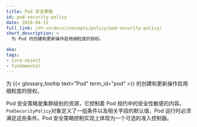 ```yaml
---
title: Pod 安全策略
id: pod-security-policy
date: 2018-04-12
full_link: /zh-cn/docs/concepts/policy/pod-security-policy/
short_description: >
  为 Pod 的创建和更新操作启用细粒度的授权。

aka: 
tags:
- core-object
- fundamental
---
```


<!--
---
title: Pod Security Policy
id: pod-security-policy
date: 2018-04-12
full_link: /docs/concepts/policy/pod-security-policy/
short_description: >
  Enables fine-grained authorization of pod creation and updates.

aka: 
tags:
- core-object
- fundamental
---
-->

<!--
 Enables fine-grained authorization of {{< glossary_tooltip term_id="pod" >}} creation and updates.
-->

为 {{< glossary_tooltip text="Pod" term_id="pod" >}} 的创建和更新操作启用细粒度的授权。

<!--more--> 

<!--
A cluster-level resource that controls security sensitive aspects of the Pod specification. The `PodSecurityPolicy` objects define a set of conditions that a Pod must run with in order to be accepted into the system, as well as defaults for the related fields. Pod Security Policy control is implemented as an optional admission controller.
-->

Pod 安全策略是集群级别的资源，它控制着 Pod 规约中的安全性敏感的内容。
`PodSecurityPolicy`对象定义了一组条件以及相关字段的默认值，Pod 运行时必须满足这些条件。Pod 安全策略控制实现上体现为一个可选的准入控制器。


